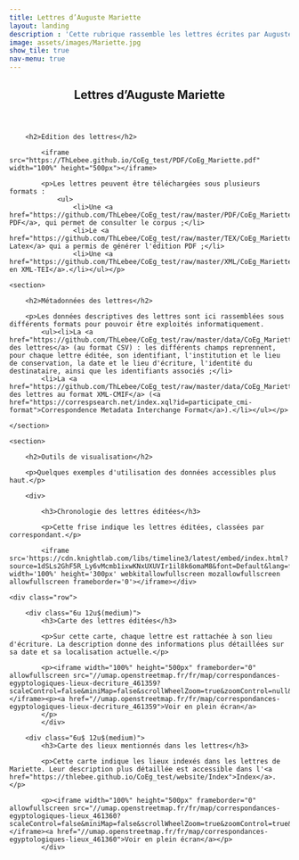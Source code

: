 ```yaml
---
title: Lettres d’Auguste Mariette
layout: landing
description : 'Cette rubrique rassemble les lettres écrites par Auguste Mariette, consultables et téléchargeables aux formats PDF et XML. Elle donne également accès aux métadonnées de ces documents et à des outils de visualisation autour de ce corpus.'
image: assets/images/Mariette.jpg
show_tile: true
nav-menu: true
---
```

<!-- Main -->
<div id="main" class="alt">

<!-- One -->
<section id="one">
	<div class="inner">
		<header class="major">
			<h1>Lettres d’Auguste Mariette</h1>
		</header>

<!-- Content -->
		<h2>Édition des lettres</h2>

			<iframe src="https://ThLebee.github.io/CoEg_test/PDF/CoEg_Mariette.pdf" width="100%" height="500px"></iframe>

			<p>Les lettres peuvent être téléchargées sous plusieurs formats :
				<ul>
					<li>Une <a href="https://github.com/ThLebee/CoEg_test/raw/master/PDF/CoEg_Mariette.pdf">édition PDF</a>, qui permet de consulter le corpus ;</li>
					<li>Le <a href="https://github.com/ThLebee/CoEg_test/raw/master/TEX/CoEg_Mariette.tex">fichier Latex</a> qui a permis de générer l'édition PDF ;</li>
					<li>Une <a href="https://github.com/ThLebee/CoEg_test/raw/master/XML/CoEg_Mariette.xml">édition en XML-TEI</a>.</li></ul></p>

	<section>
	
		<h2>Métadonnées des lettres</h2>

		<p>Les données descriptives des lettres sont ici rassemblées sous différents formats pour pouvoir être exploités informatiquement.
			<ul><li>La <a href="https://github.com/ThLebee/CoEg_test/raw/master/data/CoEg_Mariette_data_letters.tsv">descriptions des lettres</a> (au format CSV) : les différents champs reprennent, pour chaque lettre éditée, son identifiant, l'institution et le lieu de conservation, la date et le lieu d'écriture, l'identité du destinataire, ainsi que les identifiants associés ;</li>
			<li>La <a href="https://github.com/ThLebee/CoEg_test/raw/master/data/CoEg_Mariette_CMIF.xml">description des lettres au format XML-CMIF</a> (<a href="https://correspsearch.net/index.xql?id=participate_cmi-format">Correspondence Metadata Interchange Format</a>).</li></ul></p>

	</section>
	
	<section>
	
		<h2>Outils de visualisation</h2>

		<p>Quelques exemples d'utilisation des données accessibles plus haut.</p>

		<div>
		
			<h3>Chronologie des lettres éditées</h3>
			
			<p>Cette frise indique les lettres éditées, classées par correspondant.</p>

			<iframe src='https://cdn.knightlab.com/libs/timeline3/latest/embed/index.html?source=1dSLs2GhF5R_Ly6vMcmb1ixwKNxUXUVIr1il8k6omaM8&font=Default&lang=fr&initial_zoom=2&height=650' width='100%' height='300px' webkitallowfullscreen mozallowfullscreen allowfullscreen frameborder='0'></iframe></div>
			
	<div class="row">
	
		<div class="6u 12u$(medium)">
			<h3>Carte des lettres éditées</h3>

			<p>Sur cette carte, chaque lettre est rattachée à son lieu d'écriture. La description donne des informations plus détaillées sur sa date et sa localisation actuelle.</p>

			<p><iframe width="100%" height="500px" frameborder="0" allowfullscreen src="//umap.openstreetmap.fr/fr/map/correspondances-egyptologiques-lieux-decriture_461359?scaleControl=false&miniMap=false&scrollWheelZoom=true&zoomControl=null&allowEdit=false&moreControl=true&searchControl=null&tilelayersControl=null&embedControl=null&datalayersControl=true&onLoadPanel=undefined&captionBar=true#5/41.344/21.973"></iframe><p><a href="//umap.openstreetmap.fr/fr/map/correspondances-egyptologiques-lieux-decriture_461359">Voir en plein écran</a>
			</p>
			</div>
		
		<div class="6u$ 12u$(medium)">
			<h3>Carte des lieux mentionnés dans les lettres</h3>

			<p>Cette carte indique les lieux indexés dans les lettres de Mariette. Leur description plus détaillée est accessible dans l'<a href="https://thlebee.github.io/CoEg_test/website/Index">Index</a>.</p>

			<p><iframe width="100%" height="500px" frameborder="0" allowfullscreen src="//umap.openstreetmap.fr/fr/map/correspondances-egyptologiques-lieux_461360?scaleControl=false&miniMap=false&scrollWheelZoom=true&zoomControl=true&allowEdit=false&moreControl=true&searchControl=null&tilelayersControl=null&embedControl=null&datalayersControl=true&onLoadPanel=undefined&captionBar=true#4/48.17/7.73"></iframe><a href="//umap.openstreetmap.fr/fr/map/correspondances-egyptologiques-lieux_461360">Voir en plein écran</a></p>
			</div>
